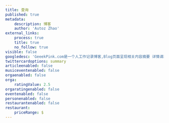 ```yaml
---
title: 查询
published: true
metadata:
    description: 博客
    author: 'Autoz Zhao'
external_links:
    process: true
    title: true
    no_follow: true
visible: false
googledesc: 'GeeekPink.com是一个人工作记录博客,Blog页面呈现相关内容摘要 详情请跳转到github 记录着数个学习过的课程和做过的项目 近期项目是 python 脚本项目, 模拟《梯度下降相关算法合集》目标函数基于最小二乘 Lasso 岭回归 动量法和牛顿法等凸优化方法'
twittercardoptions: summary
articleenabled: false
musiceventenabled: false
orgaenabled: false
orga:
    ratingValue: 2.5
orgaratingenabled: false
eventenabled: false
personenabled: false
restaurantenabled: false
restaurant:
    priceRange: $
---
```


